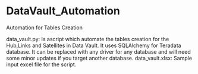 # DataVault_Automation
Automation for Tables Creation

data_vault.py: Is ascript which automate the tables creation for the Hub,Links and Satellites in Data Vault.
It uses SQLAlchemy for Teradata database. It can be replaced with any driver for any database and will need some minor updates if you target another database.
data_vault.xlsx: Sample input excel file for the script.
